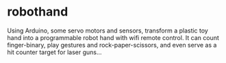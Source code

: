 # robothand
Using Arduino, some servo motors and sensors, transform a plastic toy hand into a programmable robot hand with wifi remote control. It can count finger-binary, play gestures and rock-paper-scissors, and even serve as a hit counter target for laser guns...
